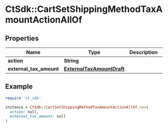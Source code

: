 # CtSdk::CartSetShippingMethodTaxAmountActionAllOf

## Properties

| Name | Type | Description | Notes |
| ---- | ---- | ----------- | ----- |
| **action** | **String** |  | [optional] |
| **external_tax_amount** | [**ExternalTaxAmountDraft**](ExternalTaxAmountDraft.md) |  | [optional] |

## Example

```ruby
require 'ct_sdk'

instance = CtSdk::CartSetShippingMethodTaxAmountActionAllOf.new(
  action: null,
  external_tax_amount: null
)
```


